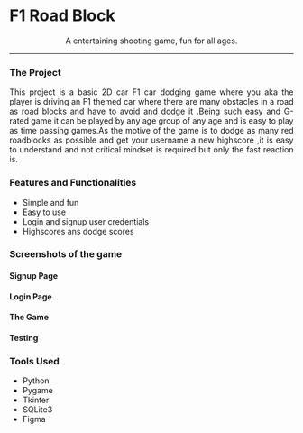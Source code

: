 <h1> F1 Road Block </h1>
<p align="center">
A entertaining shooting game, fun for all ages.
</p>

<hr>

<h3>The Project</h3>

<p align="Justify">
This project is a basic 2D car F1 car dodging game where you aka the player 
is driving an F1 themed car where there are many obstacles in a road as road blocks and 
have to avoid and dodge it .Being such easy and G-rated game  it can be played by any age group
of any age and is easy to play as time passing games.As the motive of the game is to dodge as many red roadblocks as possible 
and get your username a new highscore ,it is easy to understand and not critical mindset is required but only the 
fast reaction is.
</p>

<h3> Features and Functionalities </h3>

- Simple and fun <br>
- Easy to use <br>
- Login and signup user credentials <br>
- Highscores ans dodge scores<br>

<h3> Screenshots of the game </h3>

<h4> Signup Page </h4>
<h4>Login Page</h4>
<h4>The Game</h4>
<h4>Testing</h4>


<h3>Tools Used</h3>

- Python
- Pygame
- Tkinter
- SQLite3
- Figma

